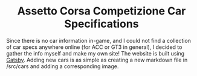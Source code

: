 <h1 align="center">
  Assetto Corsa Competizione Car Specifications
</h1>

Since there is no car information in-game, and I could not find a collection of car specs anywhere online (for ACC or GT3 in general), I decided to gather the info myself and make my own site!
The website is built using [Gatsby](https://gatsbyjs.com). Adding new cars is as simple as creating a new markdown file in /src/cars and adding a corresponding image.